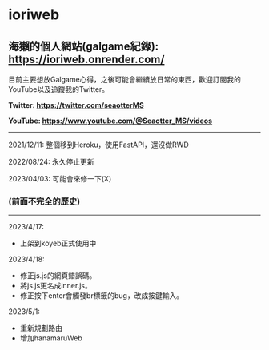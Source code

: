 # ioriweb

## 海獺的個人網站(galgame紀錄): **https://ioriweb.onrender.com/**

目前主要想放Galgame心得，之後可能會繼續放日常的東西，歡迎訂閱我的YouTube以及追蹤我的Twitter。

**Twitter: https://twitter.com/seaotterMS**

**YouTube: https://www.youtube.com/@Seaotter_MS/videos**

------------------------------------------------

2021/12/11: 整個移到Heroku，使用FastAPI，還沒做RWD

2022/08/24: 永久停止更新

2023/04/03: 可能會來修一下(X)

### (前面不完全的歷史)

------------------------------------------------

2023/4/17:
* 上架到koyeb正式使用中

2023/4/18:
* 修正js.js的網頁錯誤碼。
* 將js.js更名成inner.js。
* 修正按下enter會觸發br標籤的bug，改成按鍵輸入。

2023/5/1:
* 重新規劃路由
* 增加hanamaruWeb